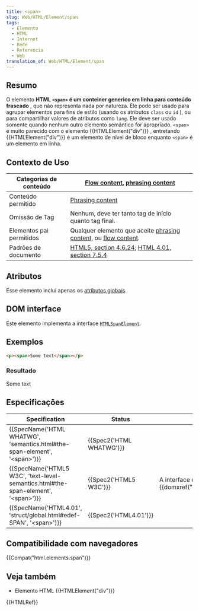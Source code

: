 ```yaml
---
title: <span>
slug: Web/HTML/Element/span
tags:
  - Elemento
  - HTML
  - Internet
  - Rede
  - Referencia
  - Web
translation_of: Web/HTML/Element/span
---
```

## Resumo

O elemento **HTML `<span>` é um conteiner generico em linha para conteúdo fraseado** , que não representa nada por natureza. Ele pode ser usado para agrupar elementos para fins de estilo (usando os atributos `class` ou `id` ), ou para compartilhar valores de atributos como `lang`. Ele deve ser usado somente quando nenhum outro elemento semântico for apropriado. `<span>` é muito parecido com o elemento {{HTMLElement("div")}} , entretando {{HTMLElement("div")}} é um elemento de nível de bloco enquanto `<span>` é um elemento em linha.

## Contexto de Uso

| Categorias de conteúdo   | [Flow content](/pt-BR/docs/HTML/Content_categories#Flow_content "HTML/Content categories#Flow content"), [phrasing content](/pt-BR/docs/HTML/Content_categories#Phrasing_content "HTML/Content categories#Phrasing content")                                                                                                                    |
| ------------------------ | ----------------------------------------------------------------------------------------------------------------------------------------------------------------------------------------------------------------------------------------------------------------------------------------------------------------------------------------------- |
| Conteúdo permitido       | [Phrasing content](/pt-BR/docs/HTML/Content_categories#Phrasing_content "HTML/Content categories#Phrasing content")                                                                                                                                                                                                                             |
| Omissão de Tag           | Nenhum, deve ter tanto tag de início quanto tag final.                                                                                                                                                                                                                                                                                          |
| Elementos pai permitidos | Qualquer elemento que aceite [phrasing content](/pt-BR/docs/HTML/Content_categories#Phrasing_content "https://developer.mozilla.org/en-US/docs/HTML/Content_categories#Phrasing_content"), ou [flow content](/pt-BR/docs/HTML/Content_categories#Flow_content "https://developer.mozilla.org/en-US/docs/HTML/Content_categories#Flow_content"). |
| Padrões de documento     | [HTML5, section 4.6.24](http://www.w3.org/TR/html5/text-level-semantics.html#the-span-element 'http://www.w3.org/TR/html5/text-level-semantics.html#the-span-element"'); [HTML 4.01, section 7.5.4](http://www.w3.org/TR/html401/struct/global.html#edef-SPAN)                                                                                  |

## Atributos

Esse elemento inclui apenas os [a](/pt-BR/docs/HTML/Global_attributes "HTML/Global attributes")[tributos globais](/pt-BR/docs/HTML/Global_attributes).

## DOM interface

Este elemento implementa a interface [`HTMLSpanElement`](/en-US/docs/HTMLSpanElement "HTMLSpanElement").

## Exemplos

```html
<p><span>Some text</span></p>
```

### Resultado

Some text

## Especificações

| Specification                                                                                                        | Status                           | Comment                                                                 |
| -------------------------------------------------------------------------------------------------------------------- | -------------------------------- | ----------------------------------------------------------------------- |
| {{SpecName('HTML WHATWG', 'semantics.html#the-span-element', '&lt;span&gt;')}}             | {{Spec2('HTML WHATWG')}} |                                                                         |
| {{SpecName('HTML5 W3C', 'text-level-semantics.html#the-span-element', '&lt;span&gt;')}} | {{Spec2('HTML5 W3C')}}     | A interface com o DOM agora é {{domxref("HTMLSpanElement")}}. |
| {{SpecName('HTML4.01', 'struct/global.html#edef-SPAN', '&lt;span&gt;')}}                     | {{Spec2('HTML4.01')}}     |                                                                         |

## Compatibilidade com navegadores

{{Compat("html.elements.span")}}

## Veja também

- Elemento HTML {{HTMLElement("div")}}

{{HTMLRef}}
